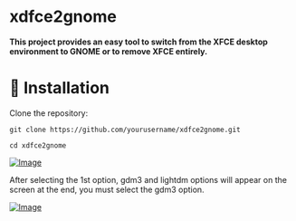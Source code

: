 # xdfce2gnome
**This project provides an easy tool to switch from the XFCE desktop environment to GNOME or to remove XFCE entirely.**
# 🚀 Installation

Clone the repository:

``````git clone https://github.com/yourusername/xdfce2gnome.git``````

``````cd xdfce2gnome``````

[![Image](https://i.hizliresim.com/2dsh3ek.png)](https://hizliresim.com/2dsh3ek)

After selecting the 1st option, gdm3 and lightdm options will appear on the screen at the end, you must select the gdm3 option.


[![Image](https://i.hizliresim.com/9qabv21.png)](https://hizliresim.com/9qabv21)

